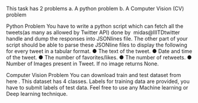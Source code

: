 This task has 2 problems
a. A python problem
b. A Computer Vision (CV) problem

Python Problem
You have to write a python script which can fetch all the tweets(as many as allowed by Twitter
API) done by ​ midas@IIITD​ twitter handle and dump the responses into JSONlines file.
The other part of your script should be able to parse these JSONline files to display the
following for every tweet in a tabular format.
● The text of the tweet.
● Date and time of the tweet.
● The number of favorites/likes.
● The number of retweets.
● Number of Images present in Tweet. If no image returns None.

Computer Vision Problem
You can download train and test dataset from ​ here​ . This dataset has 4 classes. Labels for
training data are provided, you have to submit labels of test data. Feel free to use any Machine
learning or Deep learning technique.
